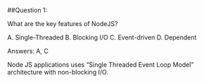 ##Question 1:

What are the key features of NodeJS?

A. Single-Threaded
B. Blocking I/O
C. Event-driven
D. Dependent

Answers: A, C

Node JS applications uses “Single Threaded Event Loop Model” architecture with non-blocking I/O.
